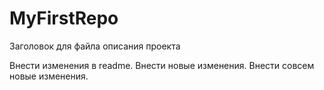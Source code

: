 # MyFirstRepo

Заголовок для файла описания проекта

Внести изменения в readme.
Внести новые изменения.
Внести совсем новые изменения.

